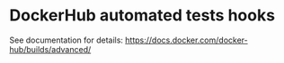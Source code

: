 # DockerHub automated tests hooks

See documentation for details: <https://docs.docker.com/docker-hub/builds/advanced/>
